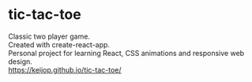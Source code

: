 # tic-tac-toe 
Classic two player game.  
Created with create-react-app.  
Personal project for learning React, CSS animations and responsive web design.  
https://keijop.github.io/tic-tac-toe/

